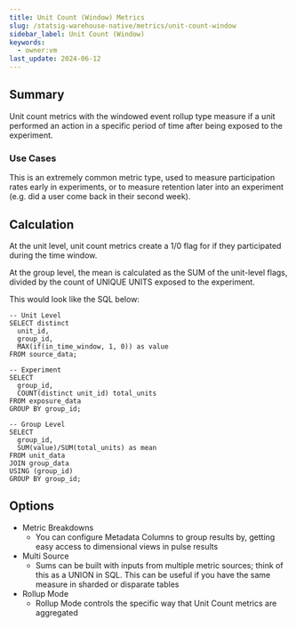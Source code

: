 ```yaml
---
title: Unit Count (Window) Metrics
slug: /statsig-warehouse-native/metrics/unit-count-window
sidebar_label: Unit Count (Window)
keywords:
  - owner:vm
last_update: 2024-06-12
---
```


## Summary

Unit count metrics with the windowed event rollup type measure if a unit performed an action in a specific period of time after being exposed to the experiment.

### Use Cases

This is an extremely common metric type, used to measure participation rates early in experiments, or to measure retention later into an experiment (e.g. did a user come back in their second week).

## Calculation

At the unit level, unit count metrics create a 1/0 flag for if they participated during the time window.

At the group level, the mean is calculated as the SUM of the unit-level flags, divided by the count of UNIQUE UNITS exposed to the experiment.

This would look like the SQL below:

```
-- Unit Level
SELECT distinct
  unit_id,
  group_id,
  MAX(if(in_time_window, 1, 0)) as value
FROM source_data;

-- Experiment
SELECT
  group_id,
  COUNT(distinct unit_id) total_units
FROM exposure_data
GROUP BY group_id;

-- Group Level
SELECT
  group_id,
  SUM(value)/SUM(total_units) as mean
FROM unit_data
JOIN group_data
USING (group_id)
GROUP BY group_id;
```

## Options

- Metric Breakdowns
  - You can configure Metadata Columns to group results by, getting easy access to dimensional views in pulse results
- Multi Source
  - Sums can be built with inputs from multiple metric sources; think of this as a UNION in SQL. This can be useful if you have the same measure in sharded or disparate tables
- Rollup Mode
  - Rollup Mode controls the specific way that Unit Count metrics are aggregated
